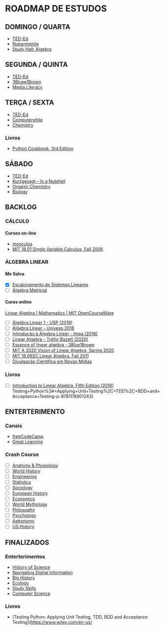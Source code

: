 # ROADMAP DE ESTUDOS

## DOMINGO / QUARTA

- [TED-Ed](https://www.youtube.com/user/TEDEducation)
- [Nubermphile](https://www.youtube.com/user/numberphile)
- [Study Hall: Algebra](https://www.youtube.com/playlist?list=PLNrrxHpJhC8l8q8cq9BXLS3guOcyLqxj6)

## SEGUNDA / QUINTA

- [TED-Ed](https://www.youtube.com/user/TEDEducation)
- [3Bluee1Brown](https://www.youtube.com/channel/UCYO_jab_esuFRV4b17AJtAw)
- [Media Literacy](https://www.youtube.com/playlist?list=PL8dPuuaLjXtM6jSpzb5gMNsx9kdmqBfmY)

## TERÇA / SEXTA

- [TED-Ed](https://www.youtube.com/user/TEDEducation)
- [Computerphile](https://www.youtube.com/user/Computerphile)
- [Chemistry](https://www.youtube.com/playlist?list=PL8dPuuaLjXtPHzzYuWy6fYEaX9mQQ8oGr)

### Livros

- [Python Cookbook, 3rd Edition](https://www.oreilly.com/library/view/python-cookbook-3rd/9781449357337/)

## SÁBADO

- [TED-Ed](https://www.youtube.com/user/TEDEducation)
- [Kurzgesagt – In a Nutshell](https://www.youtube.com/user/Kurzgesagt)
- [Organic Chemistry](https://www.youtube.com/playlist?list=PL8dPuuaLjXtONguuhLdVmq0HTKS0jksS4)
- [Biology](https://www.youtube.com/playlist?list=PL3EED4C1D684D3ADF)

## BACKLOG

### CÁLCULO

#### Cursos on-line

- [mooculus](https://mooculus.osu.edu/)
- [MIT 18.01 Single Variable Calculus, Fall 2006](https://www.youtube.com/playlist?list=PL590CCC2BC5AF3BC1)

### ÁLGEBRA LINEAR

#### Me Salva

- [X] [Escalonamento de Sistemas Lineares](pass)
- [ ] [Álgebra Matricial](https://www.mesalva.com/engenharia/cursos/algebra-linear-vetorial/algebra-matricial/)

#### Curos online

[Linear Algebra | Mathematics | MIT OpenCourseWare](https://ocw.mit.edu/courses/mathematics/18-06sc-linear-algebra-fall-2011/index.htm)

- [ ] [Álgebra Linear 1 - USP (2019)](https://www.youtube.com/playlist?list=PLIEzh1OveCVczEZAjhVIVd7Qs-X8ILgnI)
- [ ] [Álgebra Linear - Univesp 2018](https://www.youtube.com/playlist?list=PLxI8Can9yAHdUtWDKtTA9AmuICNyX9EIr)
- [ ] [Introdução à Álgebra Linear - Impa (2018)](https://www.youtube.com/playlist?list=PLo4jXE-LdDTSE0DFoq4es_iMvjlCeG8pP)
- [ ] [Linear Algebra - Trefor Bazett (2020)](https://www.youtube.com/playlist?list=PLHXZ9OQGMqxfUl0tcqPNTJsb7R6BqSLo6)
- [ ] [Essence of linear algebra - 3Blue1Brown](https://www.youtube.com/playlist?list=PLZHQObOWTQDPD3MizzM2xVFitgF8hE_ab)
- [ ] [MIT A 2020 Vision of Linear Algebra, Spring 2020](https://www.youtube.com/playlist?list=PLUl4u3cNGP61iQEFiWLE21EJCxwmWvvek)
- [ ] [MIT 18.06SC Linear Algebra, Fall 2011](https://www.youtube.com/playlist?list=PL221E2BBF13BECF6C)
- [ ] [Divulgação Científica em Novas Mídias](https://www.youtube.com/playlist?list=PLl622ADkTdTNUnKnWwtdRSLtADXc4LKhw)

### Livros

- [ ] [Introduction to Linear Algebra, Fifth Edition (2016)](http://math.mit.edu/~gs/linearalgebra/)
Testing+Python%3A+Applying+Unit+Testing%2C+TDD%2C+BDD+and+Acceptance+Testing-p-9781118901243)

## ENTERTERIMENTO

### Canais

- [freeCodeCamp](https://www.youtube.com/channel/UC8butISFwT-Wl7EV0hUK0BQ)
- [Great Learning](https://www.youtube.com/channel/UCObs0kLIrDjX2LLSybqNaEA)

### Crash Course

- [ ] [Anatomy & Physiology](https://www.youtube.com/playlist?list=PL8dPuuaLjXtOAKed_MxxWBNaPno5h3Zs8)
- [ ] [World History](https://www.youtube.com/playlist?list=PLBDA2E52FB1EF80C9)
- [ ] [Engineering](https://www.youtube.com/playlist?list=PL8dPuuaLjXtO4A_tL6DLZRotxEb114cMR)
- [ ] [Statistics](https://www.youtube.com/playlist?list=PL8dPuuaLjXtNM_Y-bUAhblSAdWRnmBUcr)
- [ ] [Sociology](https://www.youtube.com/playlist?list=PL8dPuuaLjXtMJ-AfB_7J1538YKWkZAnGA)
- [ ] [European History](https://www.youtube.com/playlist?list=PL8dPuuaLjXtMsMTfmRomkVQG8AqrAmJFX)
- [ ] [Economics](https://www.youtube.com/playlist?list=PL8dPuuaLjXtPNZwz5_o_5uirJ8gQXnhEO)
- [ ] [World Mythology](https://www.youtube.com/playlist?list=PL8dPuuaLjXtNCG9Vq7vdvJytS-F-xGi7_)
- [ ] [Philosophy](https://www.youtube.com/playlist?list=PL8dPuuaLjXtNgK6MZucdYldNkMybYIHKR)
- [ ] [Psychology](https://www.youtube.com/playlist?list=PL8dPuuaLjXtOPRKzVLY0jJY-uHOH9KVU6)
- [ ] [Astronomy](https://www.youtube.com/playlist?list=PL8dPuuaLjXtPAJr1ysd5yGIyiSFuh0mIL)
- [ ] [US History](https://www.youtube.com/playlist?list=PL8dPuuaLjXtMwmepBjTSG593eG7ObzO7s)

## FINALIZADOS

### Enterterimentos

- [History of Science](https://www.youtube.com/playlist?list=PL8dPuuaLjXtNppY8ZHMPDH5TKK2UpU8Ng)
- [Navigating Digital Information](https://www.youtube.com/playlist?list=PL8dPuuaLjXtN07XYqqWSKpPrtNDiCHTzU)
- [Big History](https://www.youtube.com/playlist?list=PL8dPuuaLjXtMczXZUmjb3mZSU1Roxnrey)
- [Ecology](https://www.youtube.com/playlist?list=PL8dPuuaLjXtNdTKZkV_GiIYXpV9w4WxbX)
- [Study Skills](https://www.youtube.com/playlist?list=PL8dPuuaLjXtNcAJRf3bE1IJU6nMfHj86W)
- [Computer Science](https://www.youtube.com/playlist?list=PL8dPuuaLjXtNlUrzyH5r6jN9ulIgZBpdo) 

### Livros

- [Testing Python: Applying Unit Testing, TDD, BDD and Acceptance Testing](https://www.wiley.com/en-us/